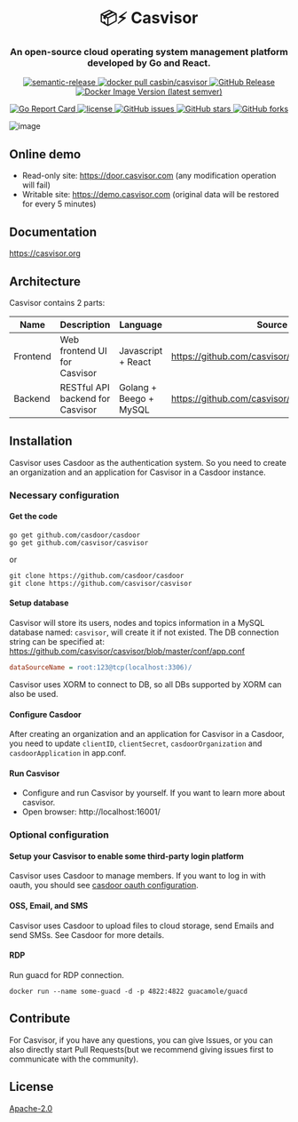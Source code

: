 <h1 align="center" style="border-bottom: none;">📦⚡️ Casvisor</h1>
<h3 align="center">An open-source cloud operating system management platform developed by Go and React.</h3>
<p align="center">
  <a href="#badge">
    <img alt="semantic-release" src="https://img.shields.io/badge/%20%20%F0%9F%93%A6%F0%9F%9A%80-semantic--release-e10079.svg">
  </a>
  <a href="https://hub.docker.com/r/casbin/casvisor">
    <img alt="docker pull casbin/casvisor" src="https://img.shields.io/docker/pulls/casbin/casvisor.svg">
  </a>
  <a href="https://github.com/casvisor/casvisor/releases/latest">
    <img alt="GitHub Release" src="https://img.shields.io/github/v/release/casbin/casvisor.svg">
  </a>
  <a href="https://hub.docker.com/r/casbin/casvisor">
    <img alt="Docker Image Version (latest semver)" src="https://img.shields.io/badge/Docker%20Hub-latest-brightgreen">
  </a>
</p>

<p align="center">
  <a href="https://goreportcard.com/report/github.com/casvisor/casvisor">
    <img alt="Go Report Card" src="https://goreportcard.com/badge/github.com/casvisor/casvisor?style=flat-square">
  </a>
  <a href="https://github.com/casvisor/casvisor/blob/master/LICENSE">
    <img src="https://img.shields.io/github/license/casbin/casvisor?style=flat-square" alt="license">
  </a>
  <a href="https://github.com/casvisor/casvisor/issues">
    <img alt="GitHub issues" src="https://img.shields.io/github/issues/casbin/casvisor?style=flat-square">
  </a>
  <a href="#">
    <img alt="GitHub stars" src="https://img.shields.io/github/stars/casbin/casvisor?style=flat-square">
  </a>
  <a href="https://github.com/casvisor/casvisor/network">
    <img alt="GitHub forks" src="https://img.shields.io/github/forks/casbin/casvisor?style=flat-square">
  </a>
</p>

![image](https://github.com/casvisor/casvisor/assets/3787410/c71e9a09-38be-4f76-99a8-595aa859ee58)

## Online demo

- Read-only site: https://door.casvisor.com (any modification operation will fail)
- Writable site: https://demo.casvisor.com (original data will be restored for every 5 minutes)

## Documentation

https://casvisor.org

## Architecture

Casvisor contains 2 parts:

| Name     | Description                      | Language               | Source code                                          |
|----------|----------------------------------|------------------------|------------------------------------------------------|
| Frontend | Web frontend UI for Casvisor     | Javascript + React     | https://github.com/casvisor/casvisor/tree/master/web |
| Backend  | RESTful API backend for Casvisor | Golang + Beego + MySQL | https://github.com/casvisor/casvisor                 |

## Installation

Casvisor uses Casdoor as the authentication system. So you need to create an organization and an application for Casvisor in a Casdoor instance.

### Necessary configuration

#### Get the code

```shell
go get github.com/casdoor/casdoor
go get github.com/casvisor/casvisor
```

or

```shell
git clone https://github.com/casdoor/casdoor
git clone https://github.com/casvisor/casvisor
```

#### Setup database

Casvisor will store its users, nodes and topics information in a MySQL database named: `casvisor`, will create it if not existed. The DB connection string can be specified at: https://github.com/casvisor/casvisor/blob/master/conf/app.conf

```ini
dataSourceName = root:123@tcp(localhost:3306)/
```

Casvisor uses XORM to connect to DB, so all DBs supported by XORM can also be used.

#### Configure Casdoor

After creating an organization and an application for Casvisor in a Casdoor, you need to update `clientID`, `clientSecret`, `casdoorOrganization` and `casdoorApplication` in app.conf.

#### Run Casvisor

- Configure and run Casvisor by yourself. If you want to learn more about casvisor.
- Open browser: http://localhost:16001/

### Optional configuration

#### Setup your Casvisor to enable some third-party login platform

  Casvisor uses Casdoor to manage members. If you want to log in with oauth, you should see [casdoor oauth configuration](https://casdoor.org/docs/provider/oauth/overview).

#### OSS, Email, and SMS

  Casvisor uses Casdoor to upload files to cloud storage, send Emails and send SMSs. See Casdoor for more details.

#### RDP

Run guacd for RDP connection.

```shell
docker run --name some-guacd -d -p 4822:4822 guacamole/guacd
```

## Contribute

For Casvisor, if you have any questions, you can give Issues, or you can also directly start Pull Requests(but we recommend giving issues first to communicate with the community).

## License

[Apache-2.0](LICENSE)
